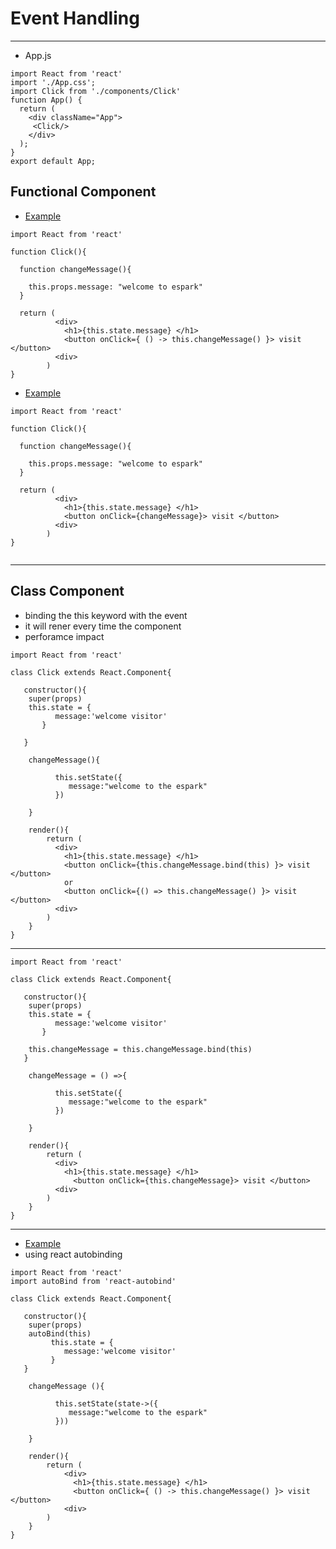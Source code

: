 # Event Handling 
--- 

* App.js 

```
import React from 'react'
import './App.css';
import Click from './components/Click'
function App() {
  return (
    <div className="App">
     <Click/>
    </div>
  );
}
export default App;
```

## Functional Component 
* [Example](https://github.com/adarshkumarsingh83/reactjs/tree/master/APPLICATIONS/reactjs-binding-event-handling)
```
import React from 'react'

function Click(){

  function changeMessage(){

    this.props.message: "welcome to espark"
  }

  return (
          <div>
            <h1>{this.state.message} </h1>
            <button onClick={ () -> this.changeMessage() }> visit </button>
          <div>
        )
}
```


* [Example](https://github.com/adarshkumarsingh83/reactjs/tree/master/APPLICATIONS/function-event-handler)

```
import React from 'react'

function Click(){

  function changeMessage(){

    this.props.message: "welcome to espark"
  }

  return (
          <div>
            <h1>{this.state.message} </h1>
            <button onClick={changeMessage}> visit </button>
          <div>
        )
}


```

--- 

## Class Component 
* binding the this keyword with the event 
* it will rener every time the component 
* perforamce impact 
```
import React from 'react'

class Click extends React.Component{

   constructor(){
    super(props)
    this.state = {
          message:'welcome visitor'  
       }
       
   }

    changeMessage(){

          this.setState({
             message:"welcome to the espark"
          })

    }

    render(){
        return (
          <div>
            <h1>{this.state.message} </h1>
            <button onClick={this.changeMessage.bind(this) }> visit </button>
            or
            <button onClick={() => this.changeMessage() }> visit </button>
          <div>
        )
    }
}

```
---

```
import React from 'react'

class Click extends React.Component{

   constructor(){
    super(props)
    this.state = {
          message:'welcome visitor'  
       }
       
    this.changeMessage = this.changeMessage.bind(this)   
   }

    changeMessage = () =>{

          this.setState({
             message:"welcome to the espark"
          })

    }

    render(){
        return (
          <div>
            <h1>{this.state.message} </h1>
              <button onClick={this.changeMessage}> visit </button>
          <div>
        )
    }
}

```

---

* [Example](https://github.com/adarshkumarsingh83/reactjs/tree/master/APPLICATIONS/class-event-handler)
* using react autobinding 
```
import React from 'react'
import autoBind from 'react-autobind'

class Click extends React.Component{

   constructor(){
   	super(props)
    autoBind(this)
	   	 this.state = {
	        message:'welcome visitor'  
	   	 }
   }

    changeMessage (){

          this.setState(state->({
             message:"welcome to the espark"
          }))

    }

    render(){
        return (
        	<div>
        	  <h1>{this.state.message} </h1>
        	  <button onClick={ () -> this.changeMessage() }> visit </button>
        	<div>
        )
    }
}

```

